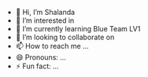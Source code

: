 - 👋 Hi, I’m Shalanda 
- 👀 I’m interested in 
- 🌱 I’m currently learning Blue Team LV1 
- 💞️ I’m looking to collaborate on 
- 📫 How to reach me ...
- 😄 Pronouns: ...
- ⚡ Fun fact: ...

<!---
srm2857/srm2857 is a ✨ special ✨ repository because its `README.md` (this file) appears on your GitHub profile.
You can click the Preview link to take a look at your changes.
--->
